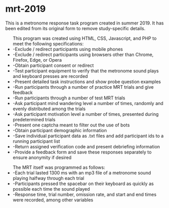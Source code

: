 # mrt-2019
This is a metronome response task program created in summer 2019. It has been edited from its original form to remove study-specific details.

<ul>This program was created using HTML, CSS, Javascript, and PHP to meet the following specifications: 
  <li>-Exclude / redirect participants using mobile phones</li>
  <li>-Exclude / redirect participants using browsers other than Chrome, Firefox, Edge, or Opera</li>
  <li>-Obtain participant consent or redirect</li>
  <li>-Test participant equipment to verify that the metronome sound plays and keyboard presses are recorded</li>
  <li>-Present detailed task instructions and show probe question examples</li>
  <li>-Run participants through a number of practice MRT trials and give feedback</li>
  <li>-Run participants through a number of test MRT trials</li>
  <li>-Ask participant mind wandering level a number of times, randomly and evenly distributed among the trials</li>
  <li>-Ask participant motivation level a number of times, presented during predetermined trials</li>
  <li>-Present one captcha meant to filter out the use of bots</li>
  <li>-Obtain participant demographic information</li>
  <li>-Save individual participant data as .txt files and add participant ids to a running participant list</li>
  <li>-Return assigned verification code and present debriefing information</li>
  <li>-Provide a feedback form and save these responses separately to ensure anonymity if desired</li>
</ul>

<ul>The MRT itself was programmed as follows: 
  <li>-Each trial lasted 1300 ms with an mp3 file of a metronome sound playing halfway through each trial</li>
  <li>-Participants pressed the spacebar on their keyboard as quickly as possible each time the sound played</li>
  <li>-Response time, trial number, omission rate, and start and end times were recorded, among other variables</li>
</ul>
